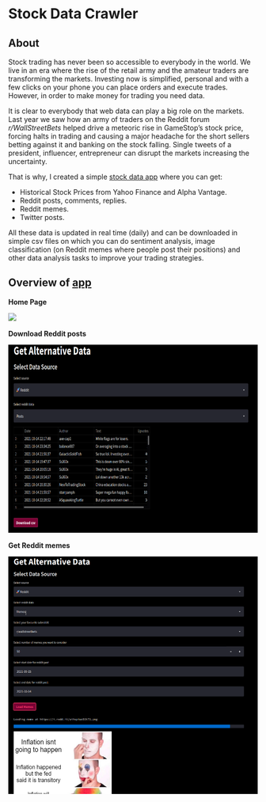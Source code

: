 # Stock Data Crawler

## About
Stock trading has never been so accessible to everybody in the world. We live in an era where the rise of the retail army and the amateur traders are transforming the markets. Investing now is simplified, personal and with a few clicks on your phone you can place orders and execute trades. However, in order to make money for trading you need data.

It is clear to everybody that web data can play a big role on the markets. Last year we saw how an army of traders on the Reddit forum *r/WallStreetBets* helped drive a meteoric rise in GameStop’s stock price, forcing halts in trading and causing a major headache for the short sellers betting against it and banking on the stock falling. Single tweets of a president, influencer, entrepreneur can disrupt the markets increasing the uncertainty.

That is why, I created a simple [stock data app](https://share.streamlit.io/ngocuong0105/stockdatacrawler/app.py) where you can get:

- Historical Stock Prices from Yahoo Finance and Alpha Vantage.
- Reddit posts, comments, replies.
- Reddit memes.
- Twitter posts.

All these data is updated in real time (daily) and can be downloaded in simple csv files on which you can do sentiment analysis, image classification (on Reddit memes where people post their positions) and other data analysis tasks to improve your trading strategies. 

## Overview of [app](https://share.streamlit.io/ngocuong0105/stockdatacrawler/app.py)

**Home Page**   

![](context/home_page.gif)

**Download Reddit posts**  

<img src="context/reddit_posts.png" width = "600" height="380">

**Get Reddit memes**  

<img src="context/reddit_memes.png" width = "600" height="480">  
